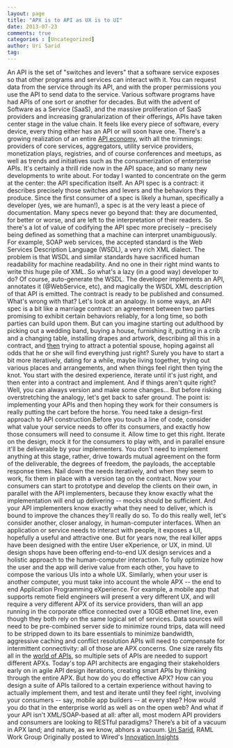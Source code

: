 ```yaml
---
layout: page
title: "APX is to API as UX is to UI"
date: 2013-07-23
comments: true
categories : [Uncategorized]
author: Uri Sarid
tag:
---
```


An API is the set of "switches and levers" that a software service exposes so that other programs and services can interact with it. You can request data from the service through its API, and with the proper permissions you use the API to send data to the service. Various software programs have had APIs of one sort or another for decades. But with the advent of Software as a Service (SaaS), and the massive proliferation of SaaS providers and increasing granularization of their offerings, APIs have taken center stage in the value chain. It feels like every piece of software, every device, every thing either has an API or will soon have one. There's a growing realization of an entire [API economy][1], with all the trimmings: providers of core services, aggregators, utility service providers, monetization plays, registries, and of course conferences and meetups, as well as trends and initiatives such as the consumerization of enterprise APIs. It's certainly a thrill ride now in the API space, and so many new developments to write about. For today I wanted to concentrate on the germ at the center: the API specification itself. An API spec is a contract: it describes precisely those switches and levers and the behaviors they produce. Since the first consumer of a spec is likely a human, specifically a developer (yes, we are human!), a spec is at the very least a piece of documentation. Many specs never go beyond that: they are documented, for better or worse, and are left to the interpretation of their readers. So there's a lot of value of codifying the API spec more precisely – precisely being defined as something that a machine can interpret unambiguously. For example, SOAP web services, the accepted standard is the Web Services Description Language (WSDL), a very rich XML dialect. The problem is that WSDL and similar standards have sacrificed human readability for machine readability. And no one in their right mind wants to write this huge pile of XML. So what's a lazy (in a good way) developer to do? Of course, auto-generate the WSDL. The developer implements an API, annotates it (@WebService, etc), and magically the WSDL XML description of that API is emitted. The contract is ready to be published and consumed. What's wrong with that? Let's look at an analogy. In some ways, an API spec is a bit like a marriage contract: an agreement between two parties promising to exhibit certain behaviors reliably, for a long time, so both parties can build upon them. But can you imagine starting out adulthood by picking out a wedding band, buying a house, furnishing it, putting in a crib and a changing table, installing drapes and artwork, describing all this in a contract, and <span style="text-decoration: underline;">then</span> trying to attract a potential spouse, hoping against all odds that he or she will find everything just right? Surely you have to start a bit more iteratively, dating for a while, maybe living together, trying out various places and arrangements, and when things feel right then tying the knot. You start with the desired experience, iterate until it's just right, and then enter into a contract and implement. And if things aren't quite right? Well, you can always version and make some changes… But before risking overstretching the analogy, let's get back to safer ground. The point is: implementing your APIs and then hoping they work for their consumers is really putting the cart before the horse. You need take a design-first approach to API construction.Before you touch a line of code, consider what value your service needs to offer its consumers, and exactly how those consumers will need to consume it. Allow time to get this right. Iterate on the design, mock it for the consumers to play with, and in parallel ensure it'll be deliverable by your implementers. You don't need to implement anything at this stage, rather, drive towards mutual agreement on the form of the deliverable, the degrees of freedom, the payloads, the acceptable response times. Nail down the needs iteratively, and when they seem to work, fix them in place with a version tag on the contract. Now your consumers can start to prototype and develop the clients on their own, in parallel with the API implementers, because they know exactly what the implementation will end up delivering -- mocks should be sufficient. And your API implementers know exactly what they need to deliver, which is bound to improve the chances they'll really do so. To do this really well, let's consider another, closer analogy, in human-computer interfaces. When an application or service needs to interact with people, it exposes a UI, hopefully a useful and attractive one. But for years now, the real killer apps have been designed with the entire User eXperience, or UX, in mind. UI design shops have been offering end-to-end UX design services and a holistic approach to the human-computer interaction. To fully optimize how the user and the app will derive value from each other, you have to compose the various UIs into a whole UX. Similarly, when your user is another computer, you must take into account the whole APX -- the end to end Application Programming eXperience. For example, a mobile app that supports remote field engineers will present a very different UX, and will require a very different APX of its service providers, than will an app running in the corporate office connected over a 10GB ethernet line, even though they both rely on the same logical set of services. Data sources will need to be pre-combined server side to minimize round trips, data will need to be stripped down to its bare essentials to minimize bandwidth, aggressive caching and conflict resolution APIs will need to compensate for intermittent connectivity: all of those are APX concerns. One size rarely fits all in the [world of APIs][2], so multiple sets of APIs are needed to support different APXs. Today's top API architects are engaging their stakeholders early on in agile API design iterations, creating smart APIs by thinking through the entire APX. But how do you do effective APX? How can you design a suite of APIs tailored to a certain experience without having to actually implement them, and test and iterate until they feel right, involving your consumers -- say, mobile app builders -- at every step? How would you do that in the enterprise world as well as on the open web? And what if your API isn't XML/SOAP-based at all: after all, most modern API providers and consumers are looking to RESTful paradigms? There’s a bit of a vacuum in APX land; and nature, as we know, abhors a vacuum. [Uri Sarid][3], RAML Work Group Originally posted to Wired's [Innovation Insights][4]

 [1]: http://www.mulesoft.com/webinars/esb/welcome-api-economy
 [2]: http://www.apihub.com/
 [3]: http://www.linkedin.com/in/sarid
 [4]: http://insights.wired.com/profiles/blogs/apx-is-to-api-as-ux-is-to-ui#ixzz2gRAeGXvj